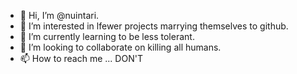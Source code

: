 - 👋 Hi, I’m @nuintari.
- 👀 I’m interested in lfewer projects marrying themselves to github.
- 🌱 I’m currently learning to be less tolerant.
- 💞️ I’m looking to collaborate on killing all humans.
- 📫 How to reach me ... DON'T

<!---
nuintari/nuintari is a ✨ special ✨ repository because its `README.md` (this file) appears on your GitHub profile.
You can click the Preview link to take a look at your changes.
--->
